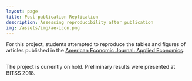 ```yaml
---
layout: page
title: Post-publication Replication
description: Assessing reproducibility after publication
img: /assets/img/ae-icon.png
---
```




For this project, students attempted to reproduce the tables and figures of articles published in the <a href="https://www.aeaweb.org/journals/app" alt="link to AEJ:App">American Economic Journal: Applied Economics</a>.

<div class="img_row">
    <img class="col three left" src="{{ site.baseurl }}/assets/img/ae-cover.png" alt="" title="AE cover"/>
</div>
<div class="col three caption">
    
</div>

The project is currently on hold. Preliminary results were presented at BITSS 2018. 
